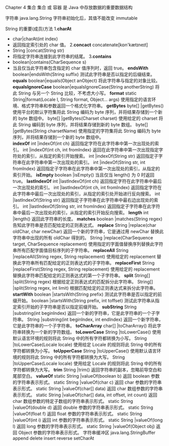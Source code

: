 Chapter 4 集合
集合 或 容器 是 Java 中存放数据的重要数据结构

字符串 java.lang.String
字符串初始化后，其值不能改变 immutable

String 的重要(成员)方法
1.**charAt**  
   -  char|charAt(int index) 
   - 返回指定索引处的 char 值。
2.**concact**  concatenate[kɒn'kætɪneɪt]
   - String |concat(String str) 
   - 将指定字符串连接到此字符串的结尾。
3.**contains** 
   - boolean|contains(CharSequence s) 
   - 当且仅当此字符串包含指定的 char 值序列时，返回 true。
**endsWith**
    boolean|endsWith(String suffix) 
    测试此字符串是否以指定的后缀结束。
**equals** 
    boolean|equals(Object anObject) 
    将此字符串与指定的对象比较。
**equalsIgnoreCase** 
    boolean|equalsIgnoreCase(String anotherString) 
    将此 String 与另一个 String 比较，不考虑大小写。
**format**
    static String|format(Locale l, String format, Object... args) 
    使用指定的语言环境、格式字符串和参数返回一个格式化字符串。
**getBytes** 
    byte[]	|getBytes() 
    使用平台的默认字符集将此 String 编码为 byte 序列，并将结果存储到一个新的 byte 数组中。
    byte[]	|getBytes(Charset charset) 
    使用给定的 charset 将此 String 编码到 byte 序列，并将结果存储到新的 byte 数组。
    byte[]	|getBytes(String charsetName) 
    使用指定的字符集将此 String 编码为 byte 序列，并将结果存储到一个新的 byte 数组中。         
**indexOf** 
    int	|indexOf(int ch) 
    返回指定字符在此字符串中第一次出现处的索引。
    int	|indexOf(int ch, int fromIndex) 
    返回在此字符串中第一次出现指定字符处的索引，从指定的索引开始搜索。
    int |indexOf(String str) 
    返回指定子字符串在此字符串中第一次出现处的索引。
    int	|indexOf(String str, int fromIndex) 
    返回指定子字符串在此字符串中第一次出现处的索引，从指定的索引开始。
**isEmpty** 
    boolean	|isEmpty() 
    当且仅当 length() 为 0 时返回 true。
**lastIndexOf** 
    int	|lastIndexOf(int ch) 
    返回指定字符在此字符串中最后一次出现处的索引。
    int	|lastIndexOf(int ch, int fromIndex) 
    返回指定字符在此字符串中最后一次出现处的索引，从指定的索引处开始进行反向搜索。
    int	|lastIndexOf(String str) 
    返回指定子字符串在此字符串中最右边出现处的索引。
    int	|lastIndexOf(String str, int fromIndex) 
    返回指定子字符串在此字符串中最后一次出现处的索引，从指定的索引开始反向搜索。
**length** 
    int	|length() 
    返回此字符串的长度。
**matches** 
    boolean	|matches(String regex) 
    告知此字符串是否匹配给定的正则表达式。
**replace** 
    String	|replace(char oldChar, char newChar) 
    返回一个新的字符串，它是通过用 newChar 替换此字符串中出现的所有 oldChar 得到的。
    String	|replace(CharSequence target, CharSequence replacement) 
    使用指定的字面值替换序列替换此字符串所有匹配字面值目标序列的子字符串。
**replaceAll** 
    String	|replaceAll(String regex, String replacement) 
    使用给定的 replacement 替换此字符串所有匹配给定的正则表达式的子字符串。
**replaceFirst** 
    String	|replaceFirst(String regex, String replacement) 
    使用给定的 replacement 替换此字符串匹配给定的正则表达式的第一个子字符串。
**split** 
    String[] |split(String regex) 
    根据给定正则表达式的匹配拆分此字符串。
    String[] |split(String regex, int limit) 
    根据匹配给定的正则表达式来拆分此字符串。
**startWith** 
    boolean	|startsWith(String prefix) 
    测试此字符串是否以指定的前缀开始。
    boolean	|startsWith(String prefix, int toffset) 
    测试此字符串从指定索引开始的子字符串是否以指定前缀开始。
**subString** 
    String	|substring(int beginIndex) 
    返回一个新的字符串，它是此字符串的一个子字符串。
    String	|substring(int beginIndex, int endIndex) 
    返回一个新字符串，它是此字符串的一个子字符串。
**toCharArray** 
    char[]	|toCharArray() 
    将此字符串转换为一个新的字符数组。
**toLowerCase** 
    String	|toLowerCase() 
    使用默认语言环境的规则将此 String 中的所有字符都转换为小写。
    String	|toLowerCase(Locale locale) 
    使用给定 Locale 的规则将此 String 中的所有字符都转换为小写。
**toUpperCase** 
    String	|toUpperCase() 
    使用默认语言环境的规则将此 String 中的所有字符都转换为大写。
    String	|toUpperCase(Locale locale) 
    使用给定 Locale 的规则将此 String 中的所有字符都转换为大写。
**trim**
    String	|trim() 
    返回字符串的副本，忽略前导空白和尾部空白。
**valueOf**
    static String   |valueOf(boolean b) 
    返回 boolean 参数的字符串表示形式。
    static String	|valueOf(char c) 
    返回 char 参数的字符串表示形式。
    static String	|valueOf(char[] data) 
    返回 char 数组参数的字符串表示形式。
    static String	|valueOf(char[] data, int offset, int count) 
    返回 char 数组参数的特定子数组的字符串表示形式。
    static String	|valueOf(double d) 
    返回 double 参数的字符串表示形式。
    static String	|valueOf(float f) 
    返回 float 参数的字符串表示形式。
    static String	|valueOf(int i) 
    返回 int 参数的字符串表示形式。
    static String	|valueOf(long l) 
    返回 long 参数的字符串表示形式。
    static String	|valueOf(Object obj) 
    返回 Object 参数的字符串表示形式。
字符串缓冲区 java.lang.StringBuffer
append 
delete 
insert 
reverse 
setCharAt